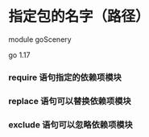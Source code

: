 # 指定包的名字（路径）

module goScenery

go 1.17


### require 语句指定的依赖项模块


### replace 语句可以替换依赖项模块


### exclude 语句可以忽略依赖项模块
